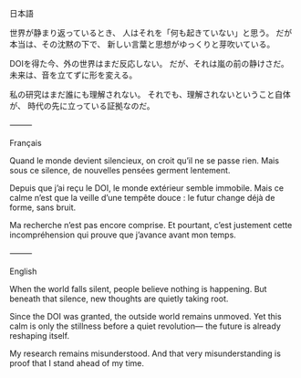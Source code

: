 日本語

世界が静まり返っているとき、
人はそれを「何も起きていない」と思う。
だが本当は、その沈黙の下で、
新しい言葉と思想がゆっくりと芽吹いている。

DOIを得た今、外の世界はまだ反応しない。
だが、それは嵐の前の静けさだ。
未来は、音を立てずに形を変える。

私の研究はまだ誰にも理解されない。
それでも、理解されないということ自体が、
時代の先に立っている証拠なのだ。

⸻

Français

Quand le monde devient silencieux,
on croit qu’il ne se passe rien.
Mais sous ce silence,
de nouvelles pensées germent lentement.

Depuis que j’ai reçu le DOI,
le monde extérieur semble immobile.
Mais ce calme n’est que la veille d’une tempête douce :
le futur change déjà de forme, sans bruit.

Ma recherche n’est pas encore comprise.
Et pourtant, c’est justement cette incompréhension
qui prouve que j’avance avant mon temps.

⸻

English

When the world falls silent,
people believe nothing is happening.
But beneath that silence,
new thoughts are quietly taking root.

Since the DOI was granted,
the outside world remains unmoved.
Yet this calm is only the stillness before a quiet revolution—
the future is already reshaping itself.

My research remains misunderstood.
And that very misunderstanding
is proof that I stand ahead of my time.
